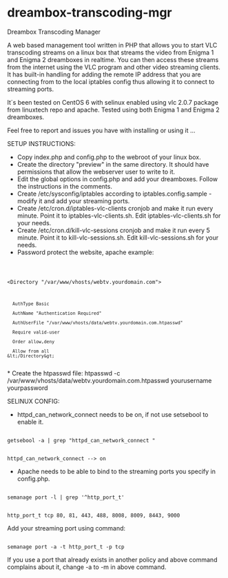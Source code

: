 # dreambox-transcoding-mgr
Dreambox Transcoding Manager

A web based management tool written in PHP that allows you to start VLC transcoding streams on a linux box that streams the video from Enigma 1 and Enigma 2 dreamboxes in realtime. You can then access these streams from the internet using the VLC program and other video streaming clients.
It has built-in handling for adding the remote IP address that you are connecting from to the local iptables config thus allowing it to connect to streaming ports.

It´s been tested on CentOS 6 with selinux enabled using vlc 2.0.7 package from linuxtech repo and apache. Tested using both Enigma 1 and Enigma 2 dreamboxes.

Feel free to report and issues you have with installing or using it ...

SETUP INSTRUCTIONS:
* Copy index.php and config.php to the webroot of your linux box.
* Create the directory "preview" in the same directory. It should have permissions that allow the webserver user to write to it.
* Edit the global options in config.php and add your dreamboxes. Follow the instructions in the comments.
* Create /etc/sysconfig/iptables according to iptables.config.sample - modify it and add your streaming ports.
* Create /etc/cron.d/iptables-vlc-clients cronjob and make it run every minute. Point it to iptables-vlc-clients.sh. Edit iptables-vlc-clients.sh for your needs.
* Create /etc/cron.d/kill-vlc-sessions cronjob and make it run every 5 minute. Point it to kill-vlc-sessions.sh. Edit kill-vlc-sessions.sh for your needs.
* Password protect the website, apache example:
<code>

   &lt;Directory "/var/www/vhosts/webtv.yourdomain.com"&gt;

      AuthType Basic
      
      AuthName "Authentication Required"
      
      AuthUserFile "/var/www/vhosts/data/webtv.yourdomain.com.htpasswd"
      
      Require valid-user
      
      Order allow,deny
      
      Allow from all
    &lt;/Directory&gt;
</code>
* Create the htpasswd file: htpasswd -c /var/www/vhosts/data/webtv.yourdomain.com.htpasswd yourusername yourpassword

SELINUX CONFIG:
* httpd_can_network_connect needs to be on, if not use setsebool to enable it.

<code>
getsebool -a | grep "httpd_can_network_connect "

httpd_can_network_connect --> on
</code>
* Apache needs to be able to bind to the streaming ports you specify in config.php.

<code>
semanage port -l | grep '^http_port_t'

http_port_t                    tcp      80, 81, 443, 488, 8008, 8009, 8443, 9000
</code>

Add your streaming port using command:

<code>
semanage port -a -t http_port_t -p tcp <yourport>
</code>

If you use a port that already exists in another policy and above command complains about it, change -a to -m in above command.

